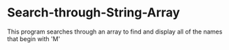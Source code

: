 # Search-through-String-Array
This program searches through an array to find and display all of the names that begin with 'M'
